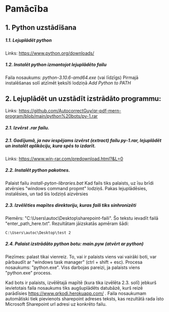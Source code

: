 # Pamācība
## 1. Python uzstādīšana
##### 1.1. Lejuplādēt python
  Links: https://www.python.org/downloads/
##### 1.2. Instalēt python izmantojot lejuplādēto failu
  Faila nosaukums: *python-3.10.6-amd64.exe* (vai līdzīgs)
  Pirmajā instalēšanas solī atzīmēt ķeksīti lodziņā *Add Python to PATH*
  
## 2. Lejuplādēt un uzstādīt izstrādāto programmu: 
  Links: https://github.com/AutocorrectGuy/qr-pdf-mern-program/blob/main/python%20bots/py-1.rar
##### 2.1. Izvērst *.rar* failu.
##### 2.1. Gadījumā, ja nav iespējams izvērst (extract) failu *py-1.rar*, lejuplādēt un instalēt aplikāciju, kura spēs to izdarīt.
  Links: https://www.win-rar.com/predownload.html?&L=0
##### 2.2. Instalēt python pakotnes.
  Palaist failu *install-pyton-libraries.bat* Kad fails tiks palaists, uz īsu brīdi atvērsies "windows command propmt" lodziņš. Pakas lejuplādēsies, instalēsies, un tad šis lodziņš aizvērsies
##### 2.3. Izvēlēties mapītes direktoriju, kuras faili tiks sinhronizēti
  Piemērs: "C:\Users\autoc\Desktop\sharepoint-faili".
  Šo tekstu ievadīt failā "enter_path_here.txt". Rezultātam jāizskatās apmēram šādi:
`````
C:\Users\autoc\Desktop\test 2
`````
##### 2.4. Palaist izstrādāto python botu: *main.pyw* (atvērt ar python)
  Piezīmes: palast tikai vienreiz. To, vai ir palaists viens vai vairāki boti, var pārbaudīt ar "windows task manager" (ctrl + shift + esc). Procesa nosaukums: "python.exe". Viss darbojas pareizi, ja palaists viens "python.exe" process.
 
 
 Kad bots ir palaists, izvēlētajā mapītē (kura tika izvēlēta 2.3. solī) jebkurš ievietotais faila nosaukums tiks augšuplādēts datubāzē, kurš reizē parādīsies https://www.qrkodi.herokuapp.com/ . Faila nosaukumam automātiski tiek pievienots sharepoint adreses teksts, kas rezultātā rada īsto Microsoft Sharepoint url adresi uz konkrēto failu.

